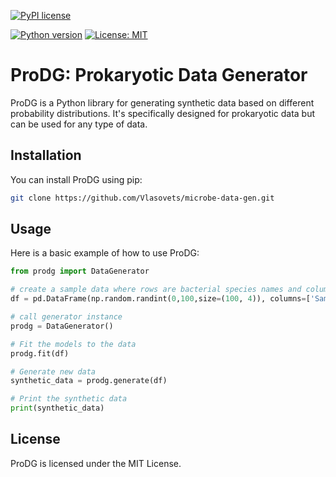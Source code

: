 [![PyPI license](https://img.shields.io/pypi/l/gglasso.svg)](https://pypi.python.org/pypi/gglasso/)

[![Python version](https://img.shields.io/badge/python-3.8%20%7C%203.9%20%7C%204.0-blue)](https://www.python.org/)
[![License: MIT](https://img.shields.io/badge/License-MIT-yellow.svg)](https://opensource.org/licenses/MIT)


# ProDG: Prokaryotic Data Generator

ProDG is a Python library for generating synthetic data based on different probability distributions. It's specifically designed for prokaryotic data but can be used for any type of data.

## Installation

You can install ProDG using pip:

```bash
git clone https://github.com/Vlasovets/microbe-data-gen.git
```

## Usage

Here is  a basic example of how to use ProDG:

```python
from prodg import DataGenerator

# create a sample data where rows are bacterial species names and columns are sample names
df = pd.DataFrame(np.random.randint(0,100,size=(100, 4)), columns=['Sample1', 'Sample2', 'Sample3', 'Sample4'])

# call generator instance
prodg = DataGenerator()

# Fit the models to the data
prodg.fit(df)

# Generate new data
synthetic_data = prodg.generate(df)

# Print the synthetic data
print(synthetic_data)
```

## License

ProDG is licensed under the MIT License.

